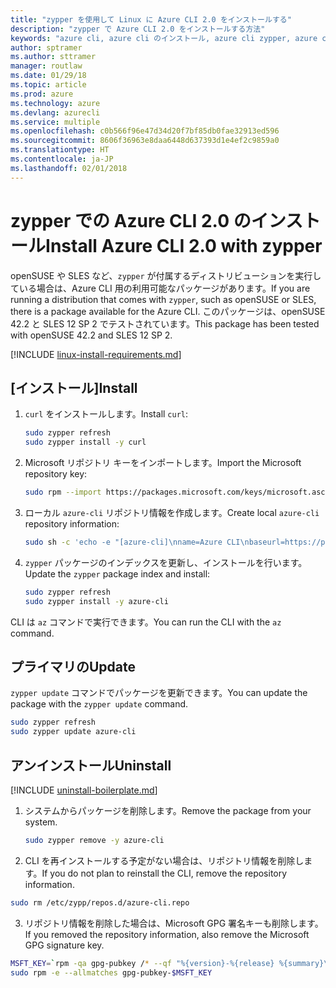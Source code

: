 ```yaml
---
title: "zypper を使用して Linux に Azure CLI 2.0 をインストールする"
description: "zypper で Azure CLI 2.0 をインストールする方法"
keywords: "azure cli, azure cli のインストール, azure cli zypper, azure cli opensuse, azure cli sle"
author: sptramer
ms.author: sttramer
manager: routlaw
ms.date: 01/29/18
ms.topic: article
ms.prod: azure
ms.technology: azure
ms.devlang: azurecli
ms.service: multiple
ms.openlocfilehash: c0b566f96e47d34d20f7bf85db0fae32913ed596
ms.sourcegitcommit: 8606f36963e8daa6448d637393d1e4ef2c9859a0
ms.translationtype: HT
ms.contentlocale: ja-JP
ms.lasthandoff: 02/01/2018
---
```

# <a name="install-azure-cli-20-with-zypper"></a><span data-ttu-id="03fe6-104">zypper での Azure CLI 2.0 のインストール</span><span class="sxs-lookup"><span data-stu-id="03fe6-104">Install Azure CLI 2.0 with zypper</span></span>

<span data-ttu-id="03fe6-105">openSUSE や SLES など、`zypper` が付属するディストリビューションを実行している場合は、Azure CLI 用の利用可能なパッケージがあります。</span><span class="sxs-lookup"><span data-stu-id="03fe6-105">If you are running a distribution that comes with `zypper`, such as openSUSE or SLES, there is a package available for the Azure CLI.</span></span> <span data-ttu-id="03fe6-106">このパッケージは、openSUSE 42.2 と SLES 12 SP 2 でテストされています。</span><span class="sxs-lookup"><span data-stu-id="03fe6-106">This package has been tested with openSUSE 42.2 and SLES 12 SP 2.</span></span>

[!INCLUDE [linux-install-requirements.md](includes/linux-install-requirements.md)]

## <a name="install"></a><span data-ttu-id="03fe6-107">[インストール]</span><span class="sxs-lookup"><span data-stu-id="03fe6-107">Install</span></span>

1. <span data-ttu-id="03fe6-108">`curl` をインストールします。</span><span class="sxs-lookup"><span data-stu-id="03fe6-108">Install `curl`:</span></span>

   ```bash
   sudo zypper refresh
   sudo zypper install -y curl
   ```

2. <span data-ttu-id="03fe6-109">Microsoft リポジトリ キーをインポートします。</span><span class="sxs-lookup"><span data-stu-id="03fe6-109">Import the Microsoft repository key:</span></span>

   ```bash
   sudo rpm --import https://packages.microsoft.com/keys/microsoft.asc
   ```

3. <span data-ttu-id="03fe6-110">ローカル `azure-cli` リポジトリ情報を作成します。</span><span class="sxs-lookup"><span data-stu-id="03fe6-110">Create local `azure-cli` repository information:</span></span>

   ```bash
   sudo sh -c 'echo -e "[azure-cli]\nname=Azure CLI\nbaseurl=https://packages.microsoft.com/yumrepos/azure-cli\nenabled=1\ntype=rpm-md\ngpgcheck=1\ngpgkey=https://packages.microsoft.com/keys/microsoft.asc" > /etc/zypp/repos.d/azure-cli.repo'
   ```

4. <span data-ttu-id="03fe6-111">`zypper` パッケージのインデックスを更新し、インストールを行います。</span><span class="sxs-lookup"><span data-stu-id="03fe6-111">Update the `zypper` package index and install:</span></span>

   ```bash
   sudo zypper refresh
   sudo zypper install -y azure-cli
   ```

<span data-ttu-id="03fe6-112">CLI は `az` コマンドで実行できます。</span><span class="sxs-lookup"><span data-stu-id="03fe6-112">You can run the CLI with the `az` command.</span></span>

## <a name="update"></a><span data-ttu-id="03fe6-113">プライマリの</span><span class="sxs-lookup"><span data-stu-id="03fe6-113">Update</span></span>

<span data-ttu-id="03fe6-114">`zypper update` コマンドでパッケージを更新できます。</span><span class="sxs-lookup"><span data-stu-id="03fe6-114">You can update the package with the `zypper update` command.</span></span>

```bash
sudo zypper refresh
sudo zypper update azure-cli
```

## <a name="uninstall"></a><span data-ttu-id="03fe6-115">アンインストール</span><span class="sxs-lookup"><span data-stu-id="03fe6-115">Uninstall</span></span>

[!INCLUDE [uninstall-boilerplate.md](includes/uninstall-boilerplate.md)]

1. <span data-ttu-id="03fe6-116">システムからパッケージを削除します。</span><span class="sxs-lookup"><span data-stu-id="03fe6-116">Remove the package from your system.</span></span>

    ```bash
    sudo zypper remove -y azure-cli
    ```

2. <span data-ttu-id="03fe6-117">CLI を再インストールする予定がない場合は、リポジトリ情報を削除します。</span><span class="sxs-lookup"><span data-stu-id="03fe6-117">If you do not plan to reinstall the CLI, remove the repository information.</span></span>

  ```bash
  sudo rm /etc/zypp/repos.d/azure-cli.repo
  ```

3. <span data-ttu-id="03fe6-118">リポジトリ情報を削除した場合は、Microsoft GPG 署名キーも削除します。</span><span class="sxs-lookup"><span data-stu-id="03fe6-118">If you removed the repository information, also remove the Microsoft GPG signature key.</span></span>

  ```bash
  MSFT_KEY=`rpm -qa gpg-pubkey /* --qf "%{version}-%{release} %{summary}\n" | grep Microsoft | awk '{print $1}'`
  sudo rpm -e --allmatches gpg-pubkey-$MSFT_KEY
  ```

